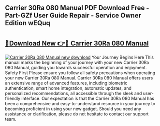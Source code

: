 ## Carrier 30Ra 080 Manual PDF Download Free - Part-GZf User Guide Repair - Service Owner Edition wEQuq

# <h2><a href="http://bc57492.oget.top/?id=Carrier+30Ra+080+Manual">🔗Download New 👉🔴 Carrier 30Ra 080 Manual</a></h2>

[![Carrier 30Ra 080 Manual new download](https://i.imgur.com/5g1atiW.png)](http://bc57492.oget.top/?id=Carrier+30Ra+080+Manual)
Your Journey Begins Here This manual marks the beginning of your journey with your new Carrier 30Ra 080 Manual, guiding you towards successful operation and enjoyment. Safety First Please ensure you follow all safety precautions when operating your new Carrier 30Ra 080 Manual. Carrier 30Ra 080 Manual offers users an extensive range of advanced features, including biometric authentication, smart home integration, automatic updates, and personalized recommendations, all accessible through the sleek and user-friendly interface. Our expectation is that the Carrier 30Ra 080 Manual has been a comprehensive and easy-to-understand resource in your journey to becoming proficient in using your new gadget. Should you need any assistance or clarification, please do not hesitate to contact our support team.
